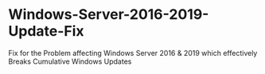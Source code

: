 # Windows-Server-2016-2019-Update-Fix
Fix for the Problem affecting Windows Server 2016 &amp; 2019 which effectively Breaks Cumulative Windows Updates
